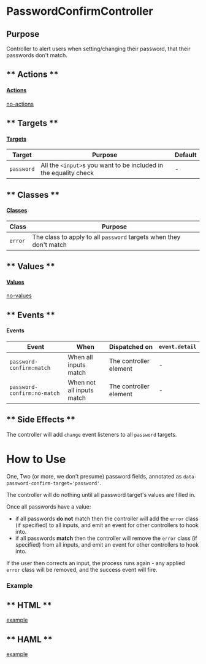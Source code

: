 # PasswordConfirmController

## Purpose

Controller to alert users when setting/changing their password, that their passwords don't match.

<!-- tabs:start -->

## ** Actions **

#### [Actions](https://stimulus.hotwire.dev/reference/actions)

[no-actions](../_partials/no-actions.md ':include')

## ** Targets **

#### [Targets](https://stimulus.hotwire.dev/reference/targets)

| Target | Purpose | Default |
| --- | --- | --- |
| `password` | All the `<input>`s you want to be included in the equality check  | - |

## ** Classes **

#### [Classes](https://stimulus.hotwire.dev/reference/classes)

| Class | Purpose |
| --- | --- |
| `error` | The class to apply to all `password` targets when they don't match  |

## ** Values **

#### [Values](https://stimulus.hotwire.dev/reference/values)

[no-values](../_partials/no-values.md ':include')

## ** Events **

#### Events

| Event | When | Dispatched on | `event.detail` |
| --- | --- | --- | --- |
| `password-confirm:match` | When all inputs match  | The controller element | - |
| `password-confirm:no-match` | When not all inputs match  | The controller element | - |

## ** Side Effects **

The controller will add `change` event listeners to all `password` targets.

<!-- tabs:end -->

# How to Use

One, Two (or more, we don't presume) password fields, annotated as `data-password-confirm-target='password'`.

The controller will do nothing until all password target's values are filled in.

Once all passwords have a value:

- if all passwords **do not** match then the controller will add the `error` class (if specified) to all inputs, and emit an event for other controllers to hook into.
- if all passwords **match** then the controller will remove the `error` class (if specified) from all inputs, and emit an event for other controllers to hook into.

If the user then corrects an input, the process runs again - any applied `error` class will be removed, and the success event will fire.

### Example

<!-- tabs:start -->
## ** HTML **
[example](../examples/password_confirm_controller.html ':include :type=code')
## ** HAML **
[example](../examples/password_confirm_controller.haml ':include :type=code')
<!-- tabs:end -->
